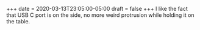 +++
date = 2020-03-13T23:05:00-05:00
draft = false
+++
I like the fact that USB C port is on the side, no more weird protrusion while holding it on the table.